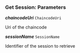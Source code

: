 

### Get Session: Parameters





  
<article>

***chaincodeUri*** `ChaincodeUri` 

Uri of the chaincode

</article>
<article>

***sessionName*** `SessionName` 

Identifier of the session to retrieve

</article>

